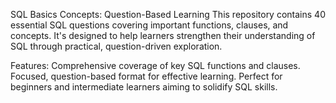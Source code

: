SQL Basics Concepts: Question-Based Learning
This repository contains 40 essential SQL questions covering important functions, clauses, and concepts. It's designed to help learners strengthen their understanding of SQL through practical, question-driven exploration.

Features:
Comprehensive coverage of key SQL functions and clauses.
Focused, question-based format for effective learning.
Perfect for beginners and intermediate learners aiming to solidify SQL skills.



							
